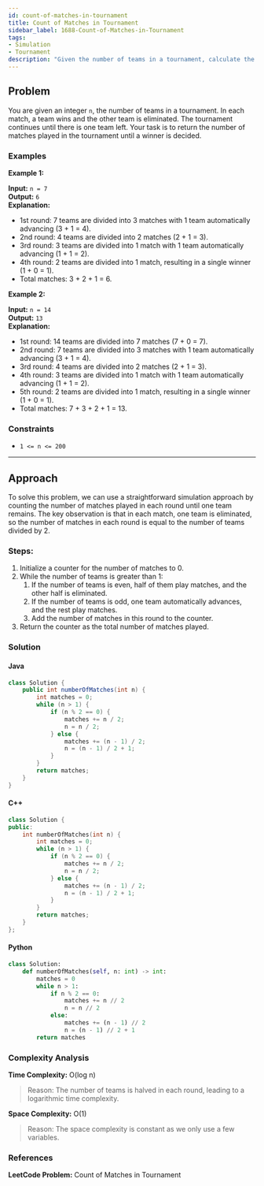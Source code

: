 ```yaml
---
id: count-of-matches-in-tournament
title: Count of Matches in Tournament
sidebar_label: 1688-Count-of-Matches-in-Tournament
tags:
- Simulation
- Tournament
description: "Given the number of teams in a tournament, calculate the number of matches played until a winner is decided."
---
```


## Problem

You are given an integer `n`, the number of teams in a tournament. In each match, a team wins and the other team is eliminated. The tournament continues until there is one team left. Your task is to return the number of matches played in the tournament until a winner is decided.

### Examples

**Example 1:**

**Input:** `n = 7`  
**Output:** `6`  
**Explanation:** 
- 1st round: 7 teams are divided into 3 matches with 1 team automatically advancing (3 + 1 = 4).
- 2nd round: 4 teams are divided into 2 matches (2 + 1 = 3).
- 3rd round: 3 teams are divided into 1 match with 1 team automatically advancing (1 + 1 = 2).
- 4th round: 2 teams are divided into 1 match, resulting in a single winner (1 + 0 = 1).
- Total matches: 3 + 2 + 1 = 6.

**Example 2:**

**Input:** `n = 14`  
**Output:** `13`  
**Explanation:** 
- 1st round: 14 teams are divided into 7 matches (7 + 0 = 7).
- 2nd round: 7 teams are divided into 3 matches with 1 team automatically advancing (3 + 1 = 4).
- 3rd round: 4 teams are divided into 2 matches (2 + 1 = 3).
- 4th round: 3 teams are divided into 1 match with 1 team automatically advancing (1 + 1 = 2).
- 5th round: 2 teams are divided into 1 match, resulting in a single winner (1 + 0 = 1).
- Total matches: 7 + 3 + 2 + 1 = 13.

### Constraints

- `1 <= n <= 200`

---

## Approach

To solve this problem, we can use a straightforward simulation approach by counting the number of matches played in each round until one team remains. The key observation is that in each match, one team is eliminated, so the number of matches in each round is equal to the number of teams divided by 2.

### Steps:

1. Initialize a counter for the number of matches to 0.
2. While the number of teams is greater than 1:
   1. If the number of teams is even, half of them play matches, and the other half is eliminated.
   2. If the number of teams is odd, one team automatically advances, and the rest play matches.
   3. Add the number of matches in this round to the counter.
3. Return the counter as the total number of matches played.

### Solution

#### Java

```java
class Solution {
    public int numberOfMatches(int n) {
        int matches = 0;
        while (n > 1) {
            if (n % 2 == 0) {
                matches += n / 2;
                n = n / 2;
            } else {
                matches += (n - 1) / 2;
                n = (n - 1) / 2 + 1;
            }
        }
        return matches;
    }
}
```

#### C++

```cpp
class Solution {
public:
    int numberOfMatches(int n) {
        int matches = 0;
        while (n > 1) {
            if (n % 2 == 0) {
                matches += n / 2;
                n = n / 2;
            } else {
                matches += (n - 1) / 2;
                n = (n - 1) / 2 + 1;
            }
        }
        return matches;
    }
};
```

#### Python

```python
class Solution:
    def numberOfMatches(self, n: int) -> int:
        matches = 0
        while n > 1:
            if n % 2 == 0:
                matches += n // 2
                n = n // 2
            else:
                matches += (n - 1) // 2
                n = (n - 1) // 2 + 1
        return matches
```

### Complexity Analysis
**Time Complexity:** O(log n)
>Reason: The number of teams is halved in each round, leading to a logarithmic time complexity.

**Space Complexity:** O(1)
>Reason: The space complexity is constant as we only use a few variables.

### References
**LeetCode Problem:** Count of Matches in Tournament

